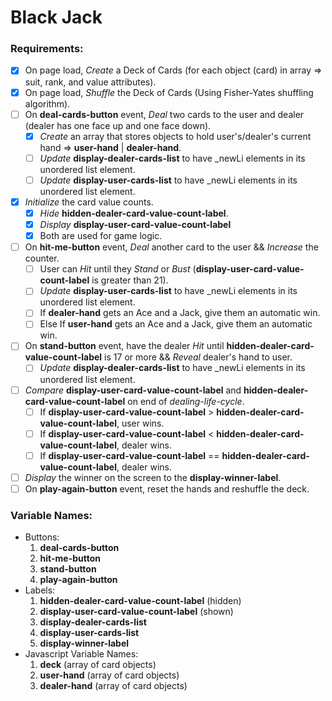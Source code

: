 # Black Jack

### Requirements: 

- [x] On page load, *Create* a Deck of Cards (for each object (card) in array => suit, rank, and value attributes).
- [x] On page load, *Shuffle* the Deck of Cards (Using Fisher-Yates shuffling algorithm).
- [ ] On **deal-cards-button** event, *Deal* two cards to the user and dealer (dealer has one face up and one face down). 
    - [x] *Create* an array that stores objects to hold user's/dealer's current hand => **user-hand** | **dealer-hand**.
    - [ ] *Update* **display-dealer-cards-list** to have _newLi elements in its unordered list element.
    - [ ] *Update* **display-user-cards-list** to have _newLi elements in its unordered list element. 
- [x] *Initialize* the card value counts.
    - [x] *Hide* **hidden-dealer-card-value-count-label**.
    - [x] *Display* **display-user-card-value-count-label**
    - [x] Both are used for game logic.
- [ ] On **hit-me-button** event, *Deal* another card to the user && *Increase* the counter.
    - [ ] User can *Hit* until they *Stand* or *Bust* (**display-user-card-value-count-label** is greater than 21).
    - [ ] *Update* **display-user-cards-list** to have _newLi elements in its unordered list element. 
    - [ ] If **dealer-hand** gets an Ace and a Jack, give them an automatic win.
    - [ ] Else If **user-hand** gets an Ace and a Jack, give them an automatic win.
- [ ] On **stand-button** event, have the dealer *Hit* until **hidden-dealer-card-value-count-label** is 17 or more && *Reveal* dealer's hand to user.
    - [ ] *Update* **display-dealer-cards-list** to have _newLi elements in its unordered list element. 
- [ ] *Compare* **display-user-card-value-count-label** and **hidden-dealer-card-value-count-label** on end of _dealing-life-cycle_.
    - [ ] If **display-user-card-value-count-label** > **hidden-dealer-card-value-count-label**, user wins.
    - [ ] If **display-user-card-value-count-label** < **hidden-dealer-card-value-count-label**, dealer wins.
    - [ ] If **display-user-card-value-count-label** == **hidden-dealer-card-value-count-label**, dealer wins.
- [ ] *Display* the winner on the screen to the **display-winner-label**.
- [ ] On **play-again-button** event, reset the hands and reshuffle the deck. 

### Variable Names:

* Buttons:
    1. **deal-cards-button**
    2. **hit-me-button**
    3. **stand-button**
    4. **play-again-button**
* Labels:
    1. **hidden-dealer-card-value-count-label** (hidden)
    2. **display-user-card-value-count-label** (shown)
    3. **display-dealer-cards-list**
    4. **display-user-cards-list**
    5. **display-winner-label**
* Javascript Variable Names:
    1. **deck** (array of card objects)
    2. **user-hand** (array of card objects)
    3. **dealer-hand** (array of card objects)






